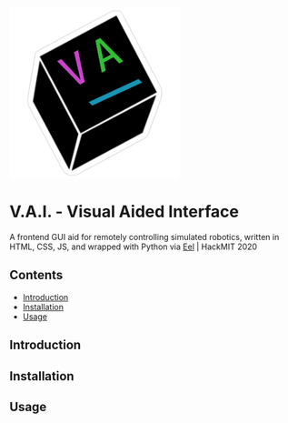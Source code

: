 <img src="web/style/images/favicon.png" width="300"/>

# V.A.I. - Visual Aided Interface

A frontend GUI aid for remotely controlling simulated robotics, written in HTML, CSS, JS, and wrapped with Python via [Eel](https://github.com/samuelhwilliams/Eel) | HackMIT 2020

## Contents

  - [Introduction](#Introduction "Introduction")
  - [Installation](#Installation "Installation")
  - [Usage](#Usage "Usage")
  
  ## Introduction
  
  ## Installation
  
  ## Usage
